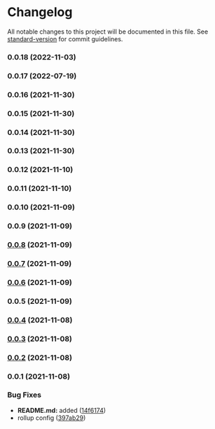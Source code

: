 # Changelog

All notable changes to this project will be documented in this file. See [standard-version](https://github.com/conventional-changelog/standard-version) for commit guidelines.

### 0.0.18 (2022-11-03)

### 0.0.17 (2022-07-19)

### 0.0.16 (2021-11-30)

### 0.0.15 (2021-11-30)

### 0.0.14 (2021-11-30)

### 0.0.13 (2021-11-30)

### 0.0.12 (2021-11-10)

### 0.0.11 (2021-11-10)

### 0.0.10 (2021-11-09)

### 0.0.9 (2021-11-09)

### [0.0.8](https://github.com/slavshik/tinylog/compare/v0.0.7...v0.0.8) (2021-11-09)

### [0.0.7](https://github.com/slavshik/tinylog/compare/v0.0.6...v0.0.7) (2021-11-09)

### [0.0.6](https://github.com/slavshik/tinylog/compare/v0.0.4...v0.0.6) (2021-11-09)

### 0.0.5 (2021-11-09)

### [0.0.4](https://github.com/slavshik/tinylog/compare/v0.0.3...v0.0.4) (2021-11-08)

### [0.0.3](https://github.com/slavshik/tinylog/compare/v0.0.2...v0.0.3) (2021-11-08)

### [0.0.2](https://github.com/slavshik/tinylog/compare/v0.0.1...v0.0.2) (2021-11-08)

### 0.0.1 (2021-11-08)


### Bug Fixes

* **README.md:** added ([14f6174](https://github.com/slavshik/tinylog/commit/14f617423701645fb637889ab96f5544d2db94db))
* rollup config ([397ab29](https://github.com/slavshik/tinylog/commit/397ab294aa4381db56099fcdeb186f09b9be9b86))

